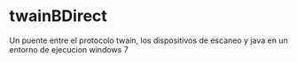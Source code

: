 # twainBDirect
Un puente entre el protocolo twain, los dispositivos de escaneo y java en un entorno de ejecucion windows 7 
